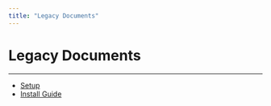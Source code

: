 ```yaml
---
title: "Legacy Documents"
---
```


# Legacy Documents
------------------

-   [Setup](oldsetup.html)
-   [Install Guide](install-guide.html)
